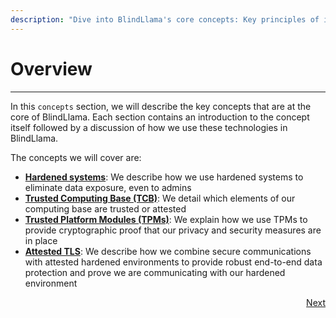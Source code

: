 ```yaml
---
description: "Dive into BlindLlama's core concepts: Key principles of its architecture and security measures."
---
```


# Overview
________________________________________________________

In this `concepts` section, we will describe the key concepts that are at the core of BlindLlama. Each section contains an introduction to the concept itself followed by a discussion of how we use these technologies in BlindLlama.

The concepts we will cover are:

+ [**Hardened systems**](./hardened-systems.md): We describe how we use hardened systems to eliminate data exposure, even to admins
+ [**Trusted Computing Base (TCB)**](./TCB.md): We detail which elements of our computing base are trusted or attested
+ [**Trusted Platform Modules (TPMs)**](./TPMs.md): We explain how we use TPMs to provide cryptographic proof that our privacy and security measures are in place
+ [**Attested TLS**](./TPMs.md): We describe how we combine secure communications with attested hardened environments to provide robust end-to-end data protection and prove we are communicating with our hardened environment

<div style="text-align: right;">
  <a href="../hardened-systems" class="btn">Next</a>
</div>